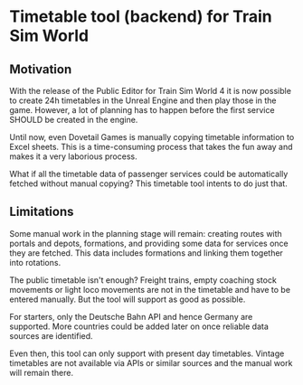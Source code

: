 # Timetable tool (backend) for Train Sim World

## Motivation

With the release of the Public Editor for Train Sim World 4 it is now possible to create
24h timetables in the Unreal Engine and then play those in the game. However, a lot of
planning has to happen before the first service SHOULD be created in the engine.

Until now, even Dovetail Games is manually copying timetable information to Excel sheets.
This is a time-consuming process that takes the fun away and makes it a very laborious process.

What if all the timetable data of passenger services could be automatically fetched without
manual copying? This timetable tool intents to do just that.

## Limitations

Some manual work in the planning
stage will remain: creating routes with portals and depots, formations, and providing some
data for services once they are fetched. This data includes formations and linking them together
into rotations.

The public timetable isn't enough? Freight trains, empty coaching stock movements or light loco
movements are not in the timetable and have to be entered manually. But the tool will support
as good as possible.

For starters, only the Deutsche Bahn API and hence Germany are supported. More countries could
be added later on once reliable data sources are identified.

Even then, this tool can only support with present day timetables. Vintage timetables are not
available via APIs or similar sources and the manual work will remain there.
